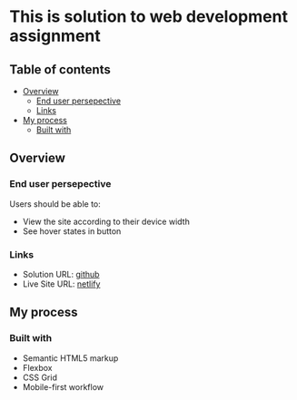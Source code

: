 # This is solution to web development assignment

## Table of contents

- [Overview](#overview)
  - [End user persepective](#End-user-persepective)
  - [Links](#links)
- [My process](#my-process)
  - [Built with](#built-with)

## Overview

### End user persepective

Users should be able to:

- View the site according to their device width
- See hover states in button

### Links

- Solution URL: [github](https://github.com/pippal5536/uwe_assignment_wdad)
- Live Site URL: [netlify](https://bespoke-otter-dbcd64.netlify.app/)

## My process

### Built with

- Semantic HTML5 markup
- Flexbox
- CSS Grid
- Mobile-first workflow
